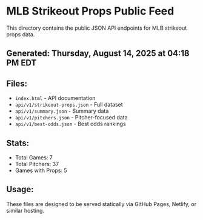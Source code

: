 # MLB Strikeout Props Public Feed

This directory contains the public JSON API endpoints for MLB strikeout props data.

## Generated: Thursday, August 14, 2025 at 04:18 PM EDT

## Files:
- `index.html` - API documentation
- `api/v1/strikeout-props.json` - Full dataset
- `api/v1/summary.json` - Summary data
- `api/v1/pitchers.json` - Pitcher-focused data  
- `api/v1/best-odds.json` - Best odds rankings

## Stats:
- Total Games: 7
- Total Pitchers: 37
- Games with Props: 5

## Usage:
These files are designed to be served statically via GitHub Pages, Netlify, or similar hosting.
